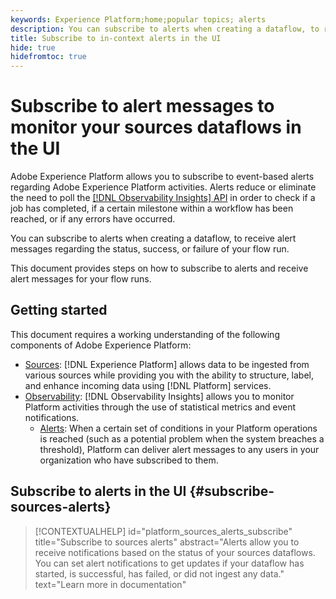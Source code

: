 ```yaml
---
keywords: Experience Platform;home;popular topics; alerts
description: You can subscribe to alerts when creating a dataflow, to receive alert messages regarding the status, success, or failure of your flow run.
title: Subscribe to in-context alerts in the UI
hide: true
hidefromtoc: true
---
```

# Subscribe to alert messages to monitor your sources dataflows in the UI

Adobe Experience Platform allows you to subscribe to event-based alerts regarding Adobe Experience Platform activities. Alerts reduce or eliminate the need to poll the [[!DNL Observability Insights] API](../api/overview.md) in order to check if a job has completed, if a certain milestone within a workflow has been reached, or if any errors have occurred.

You can subscribe to alerts when creating a dataflow, to receive alert messages regarding the status, success, or failure of your flow run.

This document provides steps on how to subscribe to alerts and receive alert messages for your flow runs.

## Getting started

This document requires a working understanding of the following components of Adobe Experience Platform:

* [Sources](../../home.md): [!DNL Experience Platform] allows data to be ingested from various sources while providing you with the ability to structure, label, and enhance incoming data using [!DNL Platform] services.
* [Observability](../../../observability/home.md): [!DNL Observability Insights] allows you to monitor Platform activities through the use of statistical metrics and event notifications.
  * [Alerts](../../../observability/alerts/overview.md): When a certain set of conditions in your Platform operations is reached (such as a potential problem when the system breaches a threshold), Platform can deliver alert messages to any users in your organization who have subscribed to them.

## Subscribe to alerts in the UI {#subscribe-sources-alerts}

>[!CONTEXTUALHELP]
>id="platform_sources_alerts_subscribe"
>title="Subscribe to sources alerts"
>abstract="Alerts allow you to receive notifications based on the status of your sources dataflows. You can set alert notifications to get updates if your dataflow has started, is successful, has failed, or did not ingest any data."
>text="Learn more in documentation"

